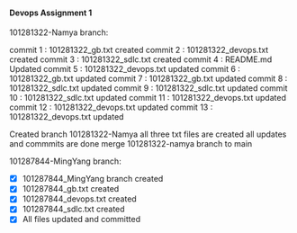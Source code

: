 #### Devops Assignment 1

101281322-Namya branch:

commit 1 : 101281322_gb.txt created
commit 2 : 101281322_devops.txt created
commit 3 : 101281322_sdlc.txt created
commit 4 : README.md Updated
commit 5 : 101281322_devops.txt updated
commit 6 : 101281322_gb.txt updated
commit 7 : 101281322_gb.txt updated
commit 8 : 101281322_sdlc.txt updated
commit 9 : 101281322_sdlc.txt updated
commit 10 : 101281322_sdlc.txt updated
commit 11 : 101281322_devops.txt updated
commit 12 : 101281322_devops.txt updated
commit 13 : 101281322_devops.txt updated

Created branch 101281322-Namya
all three txt files are created
all updates and commmits are done
merge 101281322-namya branch to main

101287844-MingYang branch:
- [x] 101287844_MingYang branch created
- [x] 101287844_gb.txt created
- [x] 101287844_devops.txt created
- [x] 101287844_sdlc.txt created
- [x] All files updated and committed